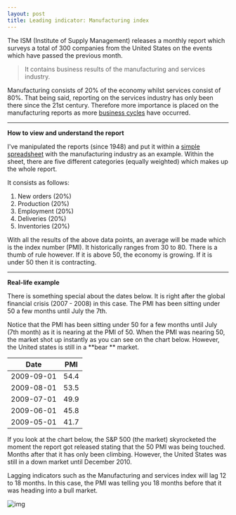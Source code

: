 ```yaml
---
layout: post
title: Leading indicator: Manufacturing index
---
```


The ISM (Institute of Supply Management) releases a monthly report which surveys a total of 300 companies from the United States on the events which have passed the previous month.

> It contains business results of the manufacturing and services industry.

Manufacturing consists of 20% of the economy whilst services consist of 80%. That being said, reporting on the services industry has only been there since the 21st century. Therefore more importance is placed on the manufacturing reports as more [business cycles](https://www.investopedia.com/terms/b/businesscycle.asp) have occurred.

---

**How to view and understand the report**

I've manipulated the reports (since 1948) and put it within a [simple spreadsheet](https://docs.google.com/spreadsheets/d/1cuFB09d6S87P-UnRdO405_dQ-yTlAetvZx32BF-JmBA/edit?usp=sharing) with the manufacturing industry as an example. Within the sheet, there are five different categories (equally weighted) which makes up the whole report.

It consists as follows:
1. New orders (20%)
2. Production (20%)
3. Employment (20%)
4. Deliveries (20%)
5. Inventories (20%)

With all the results of the above data points, an average will be made which is the index number (PMI). It historically ranges from 30 to 80. There is a thumb of rule however. If it is above 50, the economy is growing. If it is under 50 then it is contracting.

---

**Real-life example**

There is something special about the dates below. It is right after the global financial crisis (2007 - 2008) in this case. The PMI has been sitting under 50 a few months until July the 7th.

Notice that the PMI has been sitting under 50 for a few months until July (7th month) as it is nearing at the PMI of 50. When the PMI was nearing 50, the market shot up instantly as you can see on the chart below. However, the United states is still in a **bear ** market.

| Date       | PMI  |
| ---------- | ---- |
| 2009-09-01 | 54.4 |
| 2009-08-01 | 53.5 |
| 2009-07-01 | 49.9 |
| 2009-06-01 | 45.8 |
| 2009-05-01 | 41.7 |

If you look at the chart below, the S&P 500 (the market) skyrocketed the moment the report got released stating that the 50 PMI was being touched. Months after that it has only been climbing. However, the United States was still in a down market until December 2010.

Lagging indicators such as the Manufacturing and services index will lag 12 to 18 months. In this case, the PMI was telling you 18 months before that it was heading into a bull market.

![img](https://files.readme.io/ddc2f88-cmk5eBw.png)
